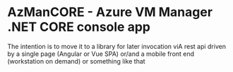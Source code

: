 # AzManCORE - Azure VM Manager .NET CORE console app

The intention is to move it to a library for later invocation viA rest api driven by a single page (Angular or Vue SPA) or/and a mobile front end (workstation on demand) or something like that
